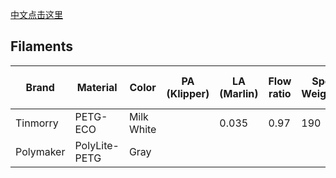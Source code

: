 [中文点击这里](READMD_ZH_CN.md)

## Filaments

| Brand     | Material      | Color      | PA (Klipper) | LA (Marlin) | Flow ratio | Spool Weight(g) | AMS Support  | Absorb moisture Level |
| --------- | ------------- | ---------- | ------------ | ----------- | ---------- | --------------- | ------------ | --------------------- |
| Tinmorry  | PETG-ECO      | Milk White |              | 0.035       | 0.97       | 190             | YES          | Middle                |
| Polymaker | PolyLite-PETG | Gray       |              |             |            |                 | YES(Adapter) | Middle                |
